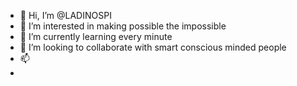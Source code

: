 - 👋 Hi, I’m @LADINOSPI
- 👀 I’m interested in making possible the impossible
- 🌱 I’m currently learning every minute
- 💞️ I’m looking to collaborate with smart conscious minded people
- 📫 
- 
<!---
LADINOSPI/LADINOSPI is a ✨ special ✨ repository because its `README.md` (this file) appears on your GitHub profile.
You can click the Preview link to take a look at your changes.
--->
